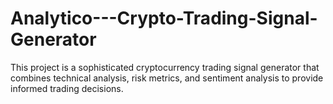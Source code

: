 # Analytico---Crypto-Trading-Signal-Generator
This project is a sophisticated cryptocurrency trading signal generator that combines technical analysis, risk metrics, and sentiment analysis to provide informed trading decisions.

